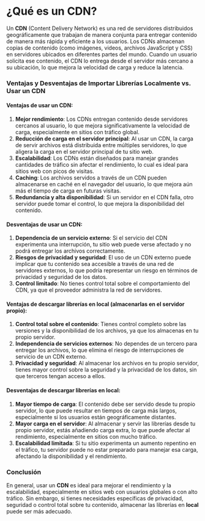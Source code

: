 # ¿Qué es un CDN?

Un **CDN** (Content Delivery Network) es una red de servidores distribuidos geográficamente que trabajan de manera conjunta para entregar contenido de manera más rápida y eficiente a los usuarios. Los CDNs almacenan copias de contenido (como imágenes, videos, archivos JavaScript y CSS) en servidores ubicados en diferentes partes del mundo. Cuando un usuario solicita ese contenido, el CDN lo entrega desde el servidor más cercano a su ubicación, lo que mejora la velocidad de carga y reduce la latencia.

### Ventajas y Desventajas de Importar Librerías Localmente vs. Usar un CDN

#### Ventajas de usar un CDN:
1. **Mejor rendimiento**: Los CDNs entregan contenido desde servidores cercanos al usuario, lo que mejora significativamente la velocidad de carga, especialmente en sitios con tráfico global.
2. **Reducción de carga en el servidor principal**: Al usar un CDN, la carga de servir archivos está distribuida entre múltiples servidores, lo que aligera la carga en el servidor principal de tu sitio web.
3. **Escalabilidad**: Los CDNs están diseñados para manejar grandes cantidades de tráfico sin afectar el rendimiento, lo cual es ideal para sitios web con picos de visitas.
4. **Caching**: Los archivos servidos a través de un CDN pueden almacenarse en caché en el navegador del usuario, lo que mejora aún más el tiempo de carga en futuras visitas.
5. **Redundancia y alta disponibilidad**: Si un servidor en el CDN falla, otro servidor puede tomar el control, lo que mejora la disponibilidad del contenido.

#### Desventajas de usar un CDN:
1. **Dependencia de un servicio externo**: Si el servicio del CDN experimenta una interrupción, tu sitio web puede verse afectado y no podrá entregar los archivos correctamente.
2. **Riesgos de privacidad y seguridad**: El uso de un CDN externo puede implicar que tu contenido sea accesible a través de una red de servidores externos, lo que podría representar un riesgo en términos de privacidad y seguridad de los datos.
3. **Control limitado**: No tienes control total sobre el comportamiento del CDN, ya que el proveedor administra la red de servidores.

#### Ventajas de descargar librerías en local (almacenarlas en el servidor propio):
1. **Control total sobre el contenido**: Tienes control completo sobre las versiones y la disponibilidad de los archivos, ya que los almacenas en tu propio servidor.
2. **Independencia de servicios externos**: No dependes de un tercero para entregar los archivos, lo que elimina el riesgo de interrupciones de servicio de un CDN externo.
3. **Privacidad y seguridad**: Al almacenar los archivos en tu propio servidor, tienes mayor control sobre la seguridad y la privacidad de los datos, sin que terceros tengan acceso a ellos.

#### Desventajas de descargar librerías en local:
1. **Mayor tiempo de carga**: El contenido debe ser servido desde tu propio servidor, lo que puede resultar en tiempos de carga más largos, especialmente si los usuarios están geográficamente distantes.
2. **Mayor carga en el servidor**: Al almacenar y servir las librerías desde tu propio servidor, estás añadiendo carga extra, lo que puede afectar al rendimiento, especialmente en sitios con mucho tráfico.
3. **Escalabilidad limitada**: Si tu sitio experimenta un aumento repentino en el tráfico, tu servidor puede no estar preparado para manejar esa carga, afectando la disponibilidad y el rendimiento.

### Conclusión

En general, usar un **CDN** es ideal para mejorar el rendimiento y la escalabilidad, especialmente en sitios web con usuarios globales o con alto tráfico. Sin embargo, si tienes necesidades específicas de privacidad, seguridad o control total sobre tu contenido, almacenar las librerías en **local** puede ser más adecuado.